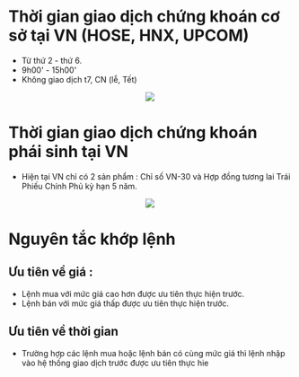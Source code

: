 # Thời gian giao dịch chứng khoán cơ sở tại VN (HOSE, HNX, UPCOM) 
- Từ thứ 2 - thứ 6.
- 9h00' - 15h00'
- Không giao dịch t7, CN (lễ, Tết)

<center><img src="https://govalue.b-cdn.net/wp-content/uploads/2020/12/tg-giao-dich-ck-1.jpg"/></center>

# Thời gian giao dịch chứng khoán phái sinh tại VN
- Hiện tại VN chỉ có 2 sản phẩm : Chỉ số VN-30 và Hợp đồng tương lai Trái Phiếu Chính Phủ kỳ hạn 5 năm.

<center><img src="https://govalue.b-cdn.net/wp-content/uploads/2020/12/tg-giao-dich-ck-2.2.jpg"/></center>

# Nguyên tắc khớp lệnh 
## Ưu tiên về giá :
- Lệnh mua với mức giá cao hơn được ưu tiên thực hiện trước.
- Lệnh bán với mức giá thấp được ưu tiên thực hiện trước.
## Ưu tiên về thời gian
- Trường hợp các lệnh mua hoặc lệnh bán có cùng mức giá thì lệnh nhập vào hệ thống giao dịch trước được ưu tiên thực hie
<!--stackedit_data:
eyJoaXN0b3J5IjpbLTIwMDAwOTk4MzIsNDQxMjQzMDI2XX0=
-->